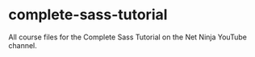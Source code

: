 # complete-sass-tutorial
All course files for the Complete Sass Tutorial on the Net Ninja YouTube channel.
